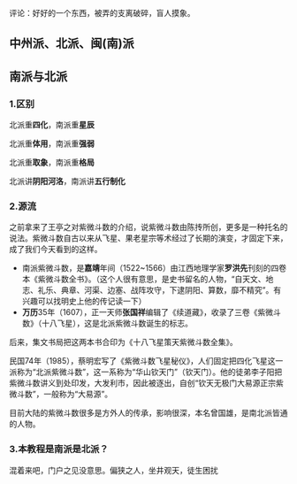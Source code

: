 评论：好好的一个东西，被弄的支离破碎，盲人摸象。
## 中州派、北派、闽(南)派



## 南派与北派

### 1.区别

北派重**四化**，南派重**星辰**

北派重**体用**，南派重**强弱**

北派重**取象**，南派重**格局**

北派讲**阴阳河洛**，南派讲**五行制化**

### 2.源流

之前拿来了王亭之对紫微斗数的介绍，说紫微斗数由陈抟所创，更多是一种托名的说法。紫微斗数自古以来从飞星、果老星宗等术经过了长期的演变，才固定下来，成了我们今天看到的这样。

- 南派紫微斗数，是**嘉靖**年间（1522~1566）由江西地理学家**罗洪先**刊刻的四卷本《紫微斗数全书》。（这个人很有意思，是史书留名的人物，“自天文、地志、礼乐、典章、河渠、边塞、战阵攻守，下逮阴阳、算数，靡不精究”。有兴趣可以找明史上他的传记读一下）
- **万历**35年（1607），正一天师**张国祥**编辑了《续道藏》，收录了三卷《紫微斗数》（十八飞星），这是北派紫微斗数诞生的标志。

后来，集文书局把这两本书合印为《十八飞星策天紫微斗数全集》。

民国74年（1985），蔡明宏写了《紫微斗数飞星秘仪》，人们固定把四化飞星这一派称为“北派紫微斗数”，这一系称为“华山钦天门”（钦天门）。他的徒弟李子阳把紫微斗数讲义到处印发，大发利市，因此被逐出，自创“钦天无极门大易源正宗紫微斗数”，一般称为“大易源”。

目前大陆的紫微斗数很多是方外人的传承，影响很深，本名曾国雄，是南北派皆通的人物。

### 3.本教程是南派是北派？

混着来吧，门户之见没意思。偏狭之人，坐井观天，徒生困扰

